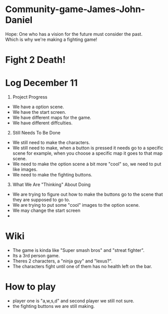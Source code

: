 # Community-game-James-John-Daniel
Hope: One who has a vision for the future must consider the past.
<br>
Which is why we're making a fighting game!<br>
# Fight 2 Death!

# Log December 11
1. Project Progress
- We have a option scene.
- We have the start screen.
- We have different maps for the game.
- We have different diffculties.

2. Still Needs To Be Done
- We still need to make the characters.
- We still need to make, when a button is pressed it needs go to a specific scene for example, when you choose a specific map it goes to that map scene.
- We need to make the option scene a bit more "cool" so, we need to put like images.
- We need to make the fighting buttons.

3. What We Are "Thinking" About Doing
- We are trying to figure out how to make the buttons go to the scene that they are supposed to go to.
- We are trying to put some "cool" images to the option scene.
- We may change the start screen
-

# Wiki 
- The game is kinda like "Super smash bros" and "streat fighter".
- Its a 3rd person game.
- Theres 2 characters, a "ninja guy" and "lexus?".
- The characters fight until one of them has no health left on the bar.
# How to play
- player one is "a,w,s,d" and second player we still not sure.
- the fighting buttons we are still making.

